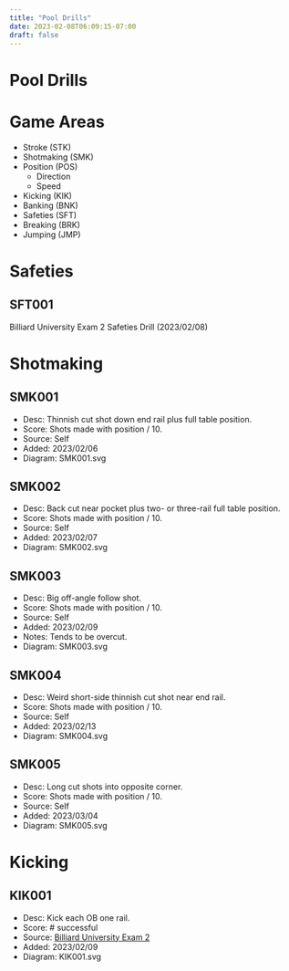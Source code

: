 ```yaml
---
title: "Pool Drills"
date: 2023-02-08T06:09:15-07:00
draft: false
---
```


# Pool Drills

# Game Areas
- Stroke (STK)
- Shotmaking (SMK)
- Position (POS)
    * Direction
    * Speed
- Kicking (KIK)
- Banking (BNK)
- Safeties (SFT)
- Breaking (BRK)
- Jumping (JMP)

# Safeties
## SFT001
Billiard University Exam 2 Safeties Drill (2023/02/08)


# Shotmaking
## SMK001
- Desc: Thinnish cut shot down end rail plus full table position.
- Score: Shots made with position / 10.
- Source: Self
- Added: 2023/02/06
- Diagram: SMK001.svg

## SMK002
- Desc: Back cut near pocket plus two- or three-rail full table position.
- Score: Shots made with position / 10.
- Source: Self
- Added: 2023/02/07
- Diagram: SMK002.svg

## SMK003
- Desc: Big off-angle follow shot.
- Score: Shots made with position / 10.
- Source: Self
- Added: 2023/02/09
- Notes: Tends to be overcut.
- Diagram: SMK003.svg

## SMK004
- Desc: Weird short-side thinnish cut shot near end rail.
- Score: Shots made with position / 10.
- Source: Self
- Added: 2023/02/13
- Diagram: SMK004.svg

## SMK005
- Desc: Long cut shots into opposite corner.
- Score: Shots made with position / 10.
- Source: Self
- Added: 2023/03/04
- Diagram: SMK005.svg


# Kicking
## KIK001
- Desc: Kick each OB one rail.
- Score: # successful
- Source: [Billiard University Exam 2](https://billiarduniversity.org/testing/exams/)
- Added: 2023/02/09
- Diagram: KIK001.svg
